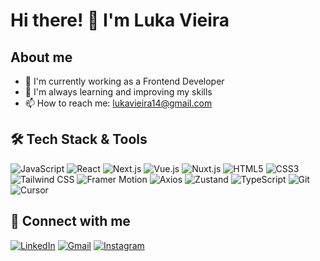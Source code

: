 # Hi there! 👋 I'm Luka Vieira

## About me
- 🔭 I'm currently working as a Frontend Developer
- 🌱 I'm always learning and improving my skills
- 📫 How to reach me: lukavieira14@gmail.com

## 🛠️ Tech Stack & Tools
![JavaScript](https://img.shields.io/badge/-JavaScript-F7DF1E?style=flat-square&logo=javascript&logoColor=black)
![React](https://img.shields.io/badge/-React-61DAFB?style=flat-square&logo=react&logoColor=black)
![Next.js](https://img.shields.io/badge/-Next.js-000000?style=flat-square&logo=next.js&logoColor=white)
![Vue.js](https://img.shields.io/badge/-Vue.js-4FC08D?style=flat-square&logo=vue.js&logoColor=white)
![Nuxt.js](https://img.shields.io/badge/-Nuxt.js-00DC82?style=flat-square&logo=nuxt.js&logoColor=white)
![HTML5](https://img.shields.io/badge/-HTML5-E34F26?style=flat-square&logo=html5&logoColor=white)
![CSS3](https://img.shields.io/badge/-CSS3-1572B6?style=flat-square&logo=css3&logoColor=white)
![Tailwind CSS](https://img.shields.io/badge/-Tailwind%20CSS-38B2AC?style=flat-square&logo=tailwind-css&logoColor=white)
![Framer Motion](https://img.shields.io/badge/-Framer%20Motion-0055FF?style=flat-square&logo=framer&logoColor=white)
![Axios](https://img.shields.io/badge/-Axios-5A29E4?style=flat-square&logo=axios&logoColor=white)
![Zustand](https://img.shields.io/badge/-Zustand-brown?style=flat-square&logo=react&logoColor=white)
![TypeScript](https://img.shields.io/badge/-TypeScript-3178C6?style=flat-square&logo=typescript&logoColor=white)
![Git](https://img.shields.io/badge/-Git-F05032?style=flat-square&logo=git&logoColor=white)
![Cursor](https://img.shields.io/badge/-Cursor-000000?style=flat-square&logo=cursor&logoColor=white)


## 🤝 Connect with me
[![LinkedIn](https://img.shields.io/badge/-LinkedIn-0077B5?style=flat-square&logo=linkedin&logoColor=white)](https://www.linkedin.com/in/lukaviera/)
[![Gmail](https://img.shields.io/badge/-Gmail-D14836?style=flat-square&logo=gmail&logoColor=white)](mailto:lukavieira14@gmail.com)
[![Instagram](https://img.shields.io/badge/-Instagram-E4405F?style=flat-square&logo=instagram&logoColor=white)](https://www.instagram.com/luka.vieira/)


